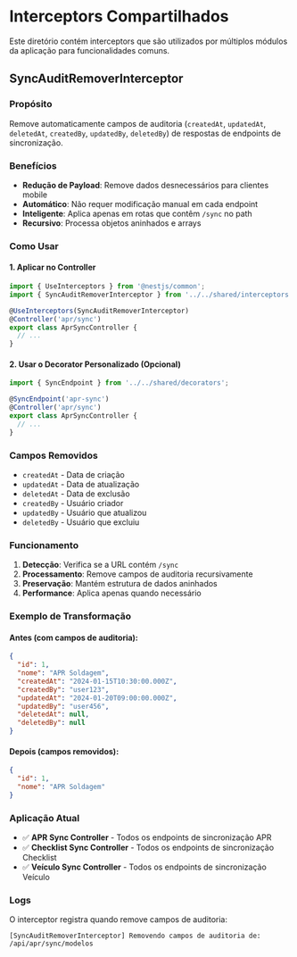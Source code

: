 # Interceptors Compartilhados

Este diretório contém interceptors que são utilizados por múltiplos módulos da aplicação para funcionalidades comuns.

## SyncAuditRemoverInterceptor

### Propósito
Remove automaticamente campos de auditoria (`createdAt`, `updatedAt`, `deletedAt`, `createdBy`, `updatedBy`, `deletedBy`) de respostas de endpoints de sincronização.

### Benefícios
- **Redução de Payload**: Remove dados desnecessários para clientes mobile
- **Automático**: Não requer modificação manual em cada endpoint
- **Inteligente**: Aplica apenas em rotas que contêm `/sync` no path
- **Recursivo**: Processa objetos aninhados e arrays

### Como Usar

#### 1. Aplicar no Controller
```typescript
import { UseInterceptors } from '@nestjs/common';
import { SyncAuditRemoverInterceptor } from '../../shared/interceptors';

@UseInterceptors(SyncAuditRemoverInterceptor)
@Controller('apr/sync')
export class AprSyncController {
  // ...
}
```

#### 2. Usar o Decorator Personalizado (Opcional)
```typescript
import { SyncEndpoint } from '../../shared/decorators';

@SyncEndpoint('apr-sync')
@Controller('apr/sync')
export class AprSyncController {
  // ...
}
```

### Campos Removidos
- `createdAt` - Data de criação
- `updatedAt` - Data de atualização
- `deletedAt` - Data de exclusão
- `createdBy` - Usuário criador
- `updatedBy` - Usuário que atualizou
- `deletedBy` - Usuário que excluiu

### Funcionamento
1. **Detecção**: Verifica se a URL contém `/sync`
2. **Processamento**: Remove campos de auditoria recursivamente
3. **Preservação**: Mantém estrutura de dados aninhados
4. **Performance**: Aplica apenas quando necessário

### Exemplo de Transformação

#### Antes (com campos de auditoria):
```json
{
  "id": 1,
  "nome": "APR Soldagem",
  "createdAt": "2024-01-15T10:30:00.000Z",
  "createdBy": "user123",
  "updatedAt": "2024-01-20T09:00:00.000Z",
  "updatedBy": "user456",
  "deletedAt": null,
  "deletedBy": null
}
```

#### Depois (campos removidos):
```json
{
  "id": 1,
  "nome": "APR Soldagem"
}
```

### Aplicação Atual
- ✅ **APR Sync Controller** - Todos os endpoints de sincronização APR
- ✅ **Checklist Sync Controller** - Todos os endpoints de sincronização Checklist
- ✅ **Veículo Sync Controller** - Todos os endpoints de sincronização Veículo

### Logs
O interceptor registra quando remove campos de auditoria:
```
[SyncAuditRemoverInterceptor] Removendo campos de auditoria de: /api/apr/sync/modelos
```
